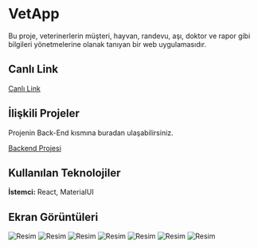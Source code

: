 
# VetApp

Bu proje, veterinerlerin müşteri, hayvan, randevu, aşı, doktor ve rapor gibi bilgileri yönetmelerine olanak tanıyan bir web uygulamasıdır.



## Canlı Link

[Canlı Link]()

## İlişkili Projeler

Projenin Back-End kısmına buradan ulaşabilirsiniz.

[Backend Projesi](https://github.com/AliBatuhanSahin/VetApp)

  
## Kullanılan Teknolojiler

**İstemci:** React, MaterialUI

  
## Ekran Görüntüleri

![Resim](/VetApp/public/HomePage.png)
![Resim](/VetApp/public/Doctor.png)
![Resim](/VetApp/public/AvailableDate.png)
![Resim](/VetApp/public/Animal.png)
![Resim](/VetApp/public/Vaccine.png)
![Resim](/VetApp/public/Appointment.png)
![Resim](/VetApp/public/Report.png)

  